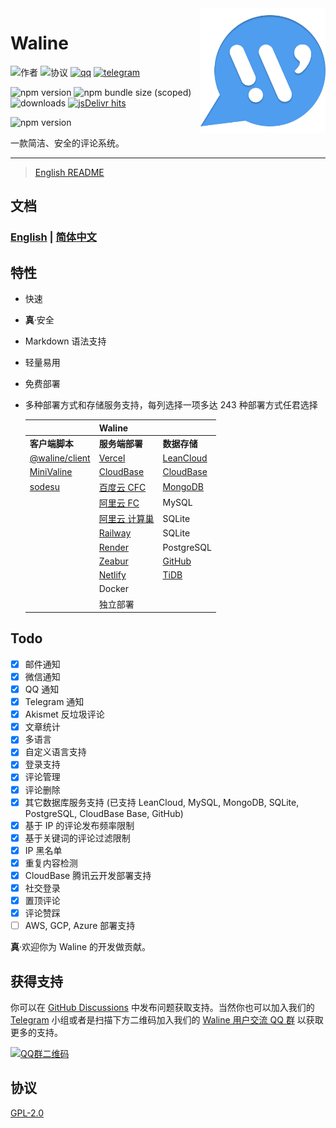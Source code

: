 <!-- markdownlint-disable MD033 MD041 -->

<img src="./assets/logo.png" width="200" align="right" alt="Waline 图标" />

# Waline

![作者](https://img.shields.io/badge/作者-lizheming,%20Mr.Hope-blue?style=for-the-badge) ![协议](https://img.shields.io/github/license/walinejs/waline?style=for-the-badge) [![qq](https://img.shields.io/badge/qq-waline交流群-f75137?logo=TencentQQ&style=for-the-badge)](https://jq.qq.com/?_wv=1027&k=bKoVBppG) [![telegram](https://img.shields.io/badge/telegram-walinejs-2ca5e0?logo=telegram&style=for-the-badge)](https://t.me/walinejs)

![npm version](https://img.shields.io/npm/v/@waline/client?color=critical&logo=npm&style=flat-square&label=@waline/client) ![npm bundle size (scoped)](https://img.shields.io/bundlephobia/minzip/@waline/client?style=flat-square&label=@waline/client%20size) ![downloads](https://img.shields.io/npm/dm/@waline/vercel?style=flat-square&label=@waline/client%20downloads) [![jsDelivr hits](https://data.jsdelivr.com/v1/package/npm/@waline/client/badge)](https://www.jsdelivr.com/package/npm/@waline/client)

![npm version](https://img.shields.io/npm/v/@waline/vercel?color=critical&logo=npm&style=flat-square&label=@waline/vercel)

一款简洁、安全的评论系统。

---

> [English README](https://github.com/walinejs/waline/blob/main/README.md)

## 文档

### [English](https://waline.js.org/en/) | [简体中文](https://waline.js.org/)

## 特性

- 快速
- **真**·安全
- Markdown 语法支持
- 轻量易用
- 免费部署
- 多种部署方式和存储服务支持，每列选择一项多达 243 种部署方式任君选择

  |                                                 | Waline                                                                |                                    |
  |-----------------------------------------------------------------------| --------------------------------------------------------------- | ---------------------------------- |
  | **客户端脚本**                                  | **服务端部署**                                                             | **数据存储**                       |
  | [@waline/client](https://waline.js.org)         | [Vercel](https://vercel.com)                                          | [LeanCloud](https://leancloud.app) |
  | [MiniValine](https://minivaline.js.org/)        | [CloudBase](https://cloudbase.net/)                                   | [CloudBase](https://cloudbase.net) |
  | [sodesu](https://github.com/BeiyanYunyi/sodesu) | [百度云 CFC](https://console.bce.baidu.com/cfc/#/cfc/functions)          | [MongoDB](https://mongodb.com)     |
  |                                                 | [阿里云 FC](https://fc.console.aliyun.com/)                              | MySQL                              |
  |                                                 | [阿里云 计算巢](https://computenest.console.aliyun.com) | SQLite                              |
  |                                                 | [Railway](https://railway.app)                                        | SQLite                             |
  |                                                 | [Render](https://render.com)                                          | PostgreSQL                         |
  |                                                 | [Zeabur](https://zeabur.com)                                          | [GitHub](https://github.com)       |
  |                                                 | [Netlify](https://netlify.com)                                        | [TiDB](https://tidbcloud.com/)     |
  |                                                 | Docker                                                                |                                    |
  |                                                 | 独立部署                                                                  |                                    |

## Todo

- [x] 邮件通知
- [x] 微信通知
- [x] QQ 通知
- [x] Telegram 通知
- [x] Akismet 反垃圾评论
- [x] 文章统计
- [x] 多语言
- [x] 自定义语言支持
- [x] 登录支持
- [x] 评论管理
- [x] 评论删除
- [x] 其它数据库服务支持 (已支持 LeanCloud, MySQL, MongoDB, SQLite, PostgreSQL, CloudBase Base, GitHub)
- [x] 基于 IP 的评论发布频率限制
- [x] 基于关键词的评论过滤限制
- [x] IP 黑名单
- [x] 重复内容检测
- [x] CloudBase 腾讯云开发部署支持
- [x] 社交登录
- [x] 置顶评论
- [x] 评论赞踩
- [ ] AWS, GCP, Azure 部署支持

**真**·欢迎你为 Waline 的开发做贡献。

## 获得支持

你可以在 [GitHub Discussions](https://github.com/walinejs/waline/discussions) 中发布问题获取支持。当然你也可以加入我们的 [Telegram](https://t.me/walinejs) 小组或者是扫描下方二维码加入我们的 [Waline 用户交流 QQ 群](https://qm.qq.com/cgi-bin/qm/qr?k=rPZvq_EBfwQa6QZX7sToVlhH49c6ed0R&jump_from=webapi) 以获取更多的支持。

<a href="https://qm.qq.com/cgi-bin/qm/qr?k=rPZvq_EBfwQa6QZX7sToVlhH49c6ed0R&jump_from=webapi" target="_blank">
  <img src="./assets/qqgroup.jpg" width="300" alt="QQ群二维码" />
</a>

## 协议

[GPL-2.0](https://github.com/lizheming/Waline/blob/main/LICENSE)
